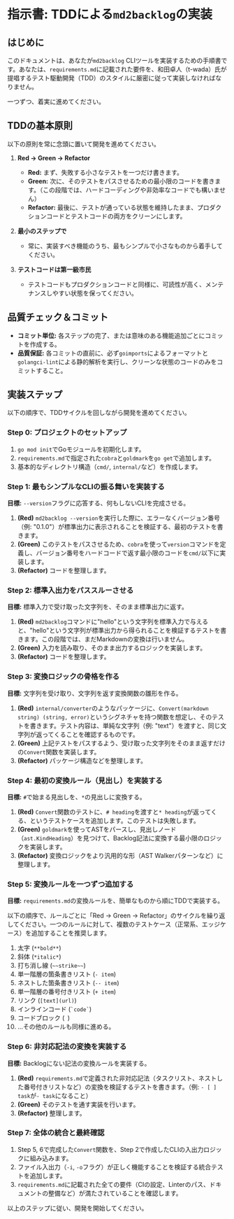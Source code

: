 # 指示書: TDDによる`md2backlog`の実装

## はじめに

このドキュメントは、あなたが`md2backlog` CLIツールを実装するための手順書です。あなたは、`requirements.md`に記載された要件を、和田卓人（t-wada）氏が提唱するテスト駆動開発（TDD）のスタイルに厳密に従って実装しなければなりません。

一つずつ、着実に進めてください。

## TDDの基本原則

以下の原則を常に念頭に置いて開発を進めてください。

1.  **Red -> Green -> Refactor**
    -   **Red:** まず、失敗する小さなテストを一つだけ書きます。
    -   **Green:** 次に、そのテストをパスさせるための最小限のコードを書きます。（この段階では、ハードコーディングや非効率なコードでも構いません）
    -   **Refactor:** 最後に、テストが通っている状態を維持したまま、プロダクションコードとテストコードの両方をクリーンにします。

2.  **最小のステップで**
    -   常に、実装すべき機能のうち、最もシンプルで小さなものから着手してください。

3.  **テストコードは第一級市民**
    -   テストコードもプロダクションコードと同様に、可読性が高く、メンテナンスしやすい状態を保ってください。

## 品質チェック＆コミット
-   **コミット単位:** 各ステップの完了、または意味のある機能追加ごとにコミットを作成する。
-   **品質保証:** 各コミットの直前に、必ず`goimports`によるフォーマットと`golangci-lint`による静的解析を実行し、クリーンな状態のコードのみをコミットすること。

## 実装ステップ

以下の順序で、TDDサイクルを回しながら開発を進めてください。

### Step 0: プロジェクトのセットアップ

1.  `go mod init`でGoモジュールを初期化します。
2.  `requirements.md`で指定された`cobra`と`goldmark`を`go get`で追加します。
3.  基本的なディレクトリ構造（`cmd/`, `internal/`など）を作成します。

### Step 1: 最もシンプルなCLIの振る舞いを実装する

**目標:** `--version`フラグに応答する、何もしないCLIを完成させる。

1.  **(Red)** `md2backlog --version`を実行した際に、エラーなくバージョン番号（例: "0.1.0"）が標準出力に表示されることを検証する、最初のテストを書きます。
2.  **(Green)** このテストをパスさせるため、`cobra`を使って`version`コマンドを定義し、バージョン番号をハードコードで返す最小限のコードを`cmd/`以下に実装します。
3.  **(Refactor)** コードを整理します。

### Step 2: 標準入出力をパススルーさせる

**目標:** 標準入力で受け取った文字列を、そのまま標準出力に返す。

1.  **(Red)** `md2backlog`コマンドに"hello"という文字列を標準入力で与えると、"hello"という文字列が標準出力から得られることを検証するテストを書きます。この段階では、まだMarkdownの変換は行いません。
2.  **(Green)** 入力を読み取り、そのまま出力するロジックを実装します。
3.  **(Refactor)** コードを整理します。

### Step 3: 変換ロジックの骨格を作る

**目標:** 文字列を受け取り、文字列を返す変換関数の雛形を作る。

1.  **(Red)** `internal/converter`のようなパッケージに、`Convert(markdown string) (string, error)`というシグネチャを持つ関数を想定し、そのテストを書きます。テスト内容は、単純な文字列（例: "text"）を渡すと、同じ文字列が返ってくることを確認するものです。
2.  **(Green)** 上記テストをパスするよう、受け取った文字列をそのまま返すだけの`Convert`関数を実装します。
3.  **(Refactor)** パッケージ構造などを整理します。

### Step 4: 最初の変換ルール（見出し）を実装する

**目標:** `#`で始まる見出しを、`*`の見出しに変換する。

1.  **(Red)** `Convert`関数のテストに、`# heading`を渡すと`* heading`が返ってくる、というテストケースを追加します。このテストは失敗します。
2.  **(Green)** `goldmark`を使ってASTをパースし、見出しノード（`ast.KindHeading`）を見つけて、Backlog記法に変換する最小限のロジックを実装します。
3.  **(Refactor)** 変換ロジックをより汎用的な形（AST Walkerパターンなど）に整理します。

### Step 5: 変換ルールを一つずつ追加する

**目標:** `requirements.md`の変換ルールを、簡単なものから順にTDDで実装する。

以下の順序で、ルールごとに「Red -> Green -> Refactor」のサイクルを繰り返してください。一つのルールに対して、複数のテストケース（正常系、エッジケース）を追加することを推奨します。

1.  太字 (`**bold**`)
2.  斜体 (`*italic*`)
3.  打ち消し線 (`~~strike~~`)
4.  単一階層の箇条書きリスト (`- item`)
5.  ネストした箇条書きリスト (`-- item`)
6.  単一階層の番号付きリスト (`+ item`)
7.  リンク (`[text](url)`)
8.  インラインコード (`` `code` ``)
9.  コードブロック (``` ```)
10. ...その他のルールも同様に進める。

### Step 6: 非対応記法の変換を実装する

**目標:** Backlogにない記法の変換ルールを実装する。

1.  **(Red)** `requirements.md`で定義された非対応記法（タスクリスト、ネストした番号付きリストなど）の変換を検証するテストを書きます。（例: `- [ ] task`が`- task`になること）
2.  **(Green)** そのテストを通す実装を行います。
3.  **(Refactor)** 整理します。

### Step 7: 全体の統合と最終確認

1.  Step 5, 6で完成した`Convert`関数を、Step 2で作成したCLIの入出力ロジックに組み込みます。
2.  ファイル入出力（`-i`, `-o`フラグ）が正しく機能することを検証する統合テストを追加します。
3.  `requirements.md`に記載された全ての要件（CIの設定、Linterのパス、ドキュメントの整備など）が満たされていることを確認します。

以上のステップに従い、開発を開始してください。